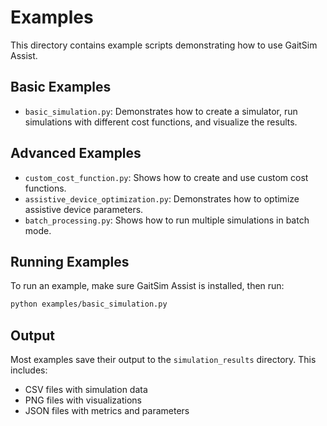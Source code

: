# Examples

This directory contains example scripts demonstrating how to use GaitSim Assist.

## Basic Examples

- `basic_simulation.py`: Demonstrates how to create a simulator, run simulations with different cost functions, and visualize the results.

## Advanced Examples

- `custom_cost_function.py`: Shows how to create and use custom cost functions.
- `assistive_device_optimization.py`: Demonstrates how to optimize assistive device parameters.
- `batch_processing.py`: Shows how to run multiple simulations in batch mode.

## Running Examples

To run an example, make sure GaitSim Assist is installed, then run:

```bash
python examples/basic_simulation.py
```

## Output

Most examples save their output to the `simulation_results` directory. This includes:

- CSV files with simulation data
- PNG files with visualizations
- JSON files with metrics and parameters 